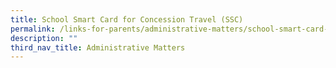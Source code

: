 ```yaml
---
title: School Smart Card for Concession Travel (SSC)
permalink: /links-for-parents/administrative-matters/school-smart-card-for-concession-travel-ssc/
description: ""
third_nav_title: Administrative Matters
---
```

